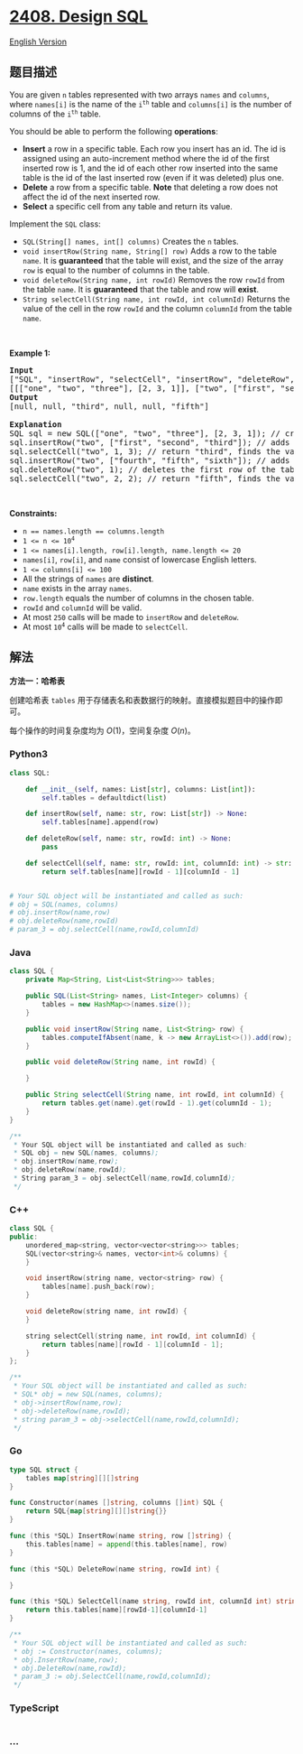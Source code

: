 # [2408. Design SQL](https://leetcode.cn/problems/design-sql)

[English Version](/solution/2400-2499/2408.Design%20SQL/README_EN.md)

## 题目描述

<!-- 这里写题目描述 -->

<p>You are given <code>n</code> tables represented with two arrays <code>names</code> and <code>columns</code>, where <code>names[i]</code> is the name of the <code>i<sup>th</sup></code> table and <code>columns[i]</code> is the number of columns of the <code>i<sup>th</sup></code> table.</p>

<p>You should be able to perform the following <strong>operations</strong>:</p>

<ul>
	<li><strong>Insert</strong> a row in a specific table. Each row you insert has an id. The id is assigned using an auto-increment method where the id of the first inserted row is 1, and the id of each other row inserted into the same table is the id of the last inserted row (even if it was deleted) plus one.</li>
	<li><strong>Delete</strong> a row from a specific table. <strong>Note</strong> that deleting a row does not affect the id of the next inserted row.</li>
	<li><strong>Select</strong> a specific cell from any table and return its value.</li>
</ul>

<p>Implement the <code>SQL</code> class:</p>

<ul>
	<li><code>SQL(String[] names, int[] columns)</code> Creates the <code>n</code> tables.</li>
	<li><code>void insertRow(String name, String[] row)</code> Adds a row to the table <code>name</code>. It is <strong>guaranteed</strong> that the table will exist, and the size of the array <code>row</code> is equal to the number of columns in the table.</li>
	<li><code>void deleteRow(String name, int rowId)</code> Removes the row <code>rowId</code> from the table <code>name</code>. It is <strong>guaranteed</strong> that the table and row will <strong>exist</strong>.</li>
	<li><code>String selectCell(String name, int rowId, int columnId)</code> Returns the value of the cell in the row <code>rowId</code> and the column <code>columnId</code> from the table <code>name</code>.</li>
</ul>

<p>&nbsp;</p>
<p><strong class="example">Example 1:</strong></p>

<pre>
<strong>Input</strong>
[&quot;SQL&quot;, &quot;insertRow&quot;, &quot;selectCell&quot;, &quot;insertRow&quot;, &quot;deleteRow&quot;, &quot;selectCell&quot;]
[[[&quot;one&quot;, &quot;two&quot;, &quot;three&quot;], [2, 3, 1]], [&quot;two&quot;, [&quot;first&quot;, &quot;second&quot;, &quot;third&quot;]], [&quot;two&quot;, 1, 3], [&quot;two&quot;, [&quot;fourth&quot;, &quot;fifth&quot;, &quot;sixth&quot;]], [&quot;two&quot;, 1], [&quot;two&quot;, 2, 2]]
<strong>Output</strong>
[null, null, &quot;third&quot;, null, null, &quot;fifth&quot;]

<strong>Explanation</strong>
SQL sql = new SQL([&quot;one&quot;, &quot;two&quot;, &quot;three&quot;], [2, 3, 1]); // creates three tables.
sql.insertRow(&quot;two&quot;, [&quot;first&quot;, &quot;second&quot;, &quot;third&quot;]); // adds a row to the table &quot;two&quot;. Its id is 1.
sql.selectCell(&quot;two&quot;, 1, 3); // return &quot;third&quot;, finds the value of the third column in the row with id 1 of the table &quot;two&quot;.
sql.insertRow(&quot;two&quot;, [&quot;fourth&quot;, &quot;fifth&quot;, &quot;sixth&quot;]); // adds another row to the table &quot;two&quot;. Its id is 2.
sql.deleteRow(&quot;two&quot;, 1); // deletes the first row of the table &quot;two&quot;. Note that the second row will still have the id 2.
sql.selectCell(&quot;two&quot;, 2, 2); // return &quot;fifth&quot;, finds the value of the second column in the row with id 2 of the table &quot;two&quot;.
</pre>

<p>&nbsp;</p>
<p><strong>Constraints:</strong></p>

<ul>
	<li><code>n == names.length == columns.length</code></li>
	<li><code>1 &lt;= n &lt;= 10<sup>4</sup></code></li>
	<li><code>1 &lt;= names[i].length, row[i].length, name.length &lt;= 20</code></li>
	<li><code>names[i]</code>, <code>row[i]</code>, and <code>name</code> consist of lowercase English letters.</li>
	<li><code>1 &lt;= columns[i] &lt;= 100</code></li>
	<li>All the strings of <code>names</code> are <strong>distinct</strong>.</li>
	<li><code>name</code> exists in the array <code>names</code>.</li>
	<li><code>row.length</code> equals the number of columns in the chosen table.</li>
	<li><code>rowId</code> and <code>columnId</code> will be valid.</li>
	<li>At most <code>250</code> calls will be made to <code>insertRow</code> and <code>deleteRow</code>.</li>
	<li>At most <code>10<sup>4</sup></code> calls will be made to <code>selectCell</code>.</li>
</ul>

## 解法

<!-- 这里可写通用的实现逻辑 -->

**方法一：哈希表**

创建哈希表 `tables` 用于存储表名和表数据行的映射。直接模拟题目中的操作即可。

每个操作的时间复杂度均为 $O(1)$，空间复杂度 $O(n)$。

<!-- tabs:start -->

### **Python3**

<!-- 这里可写当前语言的特殊实现逻辑 -->

```python
class SQL:

    def __init__(self, names: List[str], columns: List[int]):
        self.tables = defaultdict(list)

    def insertRow(self, name: str, row: List[str]) -> None:
        self.tables[name].append(row)

    def deleteRow(self, name: str, rowId: int) -> None:
        pass

    def selectCell(self, name: str, rowId: int, columnId: int) -> str:
        return self.tables[name][rowId - 1][columnId - 1]


# Your SQL object will be instantiated and called as such:
# obj = SQL(names, columns)
# obj.insertRow(name,row)
# obj.deleteRow(name,rowId)
# param_3 = obj.selectCell(name,rowId,columnId)
```

### **Java**

<!-- 这里可写当前语言的特殊实现逻辑 -->

```java
class SQL {
    private Map<String, List<List<String>>> tables;

    public SQL(List<String> names, List<Integer> columns) {
        tables = new HashMap<>(names.size());
    }

    public void insertRow(String name, List<String> row) {
        tables.computeIfAbsent(name, k -> new ArrayList<>()).add(row);
    }

    public void deleteRow(String name, int rowId) {

    }

    public String selectCell(String name, int rowId, int columnId) {
        return tables.get(name).get(rowId - 1).get(columnId - 1);
    }
}

/**
 * Your SQL object will be instantiated and called as such:
 * SQL obj = new SQL(names, columns);
 * obj.insertRow(name,row);
 * obj.deleteRow(name,rowId);
 * String param_3 = obj.selectCell(name,rowId,columnId);
 */
```

### **C++**

```cpp
class SQL {
public:
    unordered_map<string, vector<vector<string>>> tables;
    SQL(vector<string>& names, vector<int>& columns) {
    }

    void insertRow(string name, vector<string> row) {
        tables[name].push_back(row);
    }

    void deleteRow(string name, int rowId) {
    }

    string selectCell(string name, int rowId, int columnId) {
        return tables[name][rowId - 1][columnId - 1];
    }
};

/**
 * Your SQL object will be instantiated and called as such:
 * SQL* obj = new SQL(names, columns);
 * obj->insertRow(name,row);
 * obj->deleteRow(name,rowId);
 * string param_3 = obj->selectCell(name,rowId,columnId);
 */
```

### **Go**

```go
type SQL struct {
	tables map[string][][]string
}

func Constructor(names []string, columns []int) SQL {
	return SQL{map[string][][]string{}}
}

func (this *SQL) InsertRow(name string, row []string) {
	this.tables[name] = append(this.tables[name], row)
}

func (this *SQL) DeleteRow(name string, rowId int) {

}

func (this *SQL) SelectCell(name string, rowId int, columnId int) string {
	return this.tables[name][rowId-1][columnId-1]
}

/**
 * Your SQL object will be instantiated and called as such:
 * obj := Constructor(names, columns);
 * obj.InsertRow(name,row);
 * obj.DeleteRow(name,rowId);
 * param_3 := obj.SelectCell(name,rowId,columnId);
 */
```

### **TypeScript**

```ts

```

### **...**

```


```

<!-- tabs:end -->
